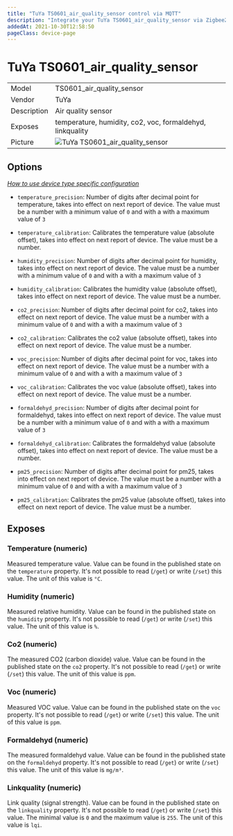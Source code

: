 ```yaml
---
title: "TuYa TS0601_air_quality_sensor control via MQTT"
description: "Integrate your TuYa TS0601_air_quality_sensor via Zigbee2MQTT with whatever smart home infrastructure you are using without the vendor's bridge or gateway."
addedAt: 2021-10-30T12:58:50
pageClass: device-page
---
```


<!-- !!!! -->
<!-- ATTENTION: This file is auto-generated through docgen! -->
<!-- You can only edit the "Notes"-Section between the two comment lines "Notes BEGIN" and "Notes END". -->
<!-- Do not use h1 or h2 heading within "## Notes"-Section. -->
<!-- !!!! -->

# TuYa TS0601_air_quality_sensor

|     |     |
|-----|-----|
| Model | TS0601_air_quality_sensor  |
| Vendor  | TuYa  |
| Description | Air quality sensor |
| Exposes | temperature, humidity, co2, voc, formaldehyd, linkquality |
| Picture | ![TuYa TS0601_air_quality_sensor](https://www.zigbee2mqtt.io/images/devices/TS0601_air_quality_sensor.jpg) |


<!-- Notes BEGIN: You can edit here. Add "## Notes" headline if not already present. -->


<!-- Notes END: Do not edit below this line -->


## Options
*[How to use device type specific configuration](../guide/configuration/devices-groups.md#specific-device-options)*

* `temperature_precision`: Number of digits after decimal point for temperature, takes into effect on next report of device. The value must be a number with a minimum value of `0` and with a with a maximum value of `3`

* `temperature_calibration`: Calibrates the temperature value (absolute offset), takes into effect on next report of device. The value must be a number.

* `humidity_precision`: Number of digits after decimal point for humidity, takes into effect on next report of device. The value must be a number with a minimum value of `0` and with a with a maximum value of `3`

* `humidity_calibration`: Calibrates the humidity value (absolute offset), takes into effect on next report of device. The value must be a number.

* `co2_precision`: Number of digits after decimal point for co2, takes into effect on next report of device. The value must be a number with a minimum value of `0` and with a with a maximum value of `3`

* `co2_calibration`: Calibrates the co2 value (absolute offset), takes into effect on next report of device. The value must be a number.

* `voc_precision`: Number of digits after decimal point for voc, takes into effect on next report of device. The value must be a number with a minimum value of `0` and with a with a maximum value of `3`

* `voc_calibration`: Calibrates the voc value (absolute offset), takes into effect on next report of device. The value must be a number.

* `formaldehyd_precision`: Number of digits after decimal point for formaldehyd, takes into effect on next report of device. The value must be a number with a minimum value of `0` and with a with a maximum value of `3`

* `formaldehyd_calibration`: Calibrates the formaldehyd value (absolute offset), takes into effect on next report of device. The value must be a number.

* `pm25_precision`: Number of digits after decimal point for pm25, takes into effect on next report of device. The value must be a number with a minimum value of `0` and with a with a maximum value of `3`

* `pm25_calibration`: Calibrates the pm25 value (absolute offset), takes into effect on next report of device. The value must be a number.


## Exposes

### Temperature (numeric)
Measured temperature value.
Value can be found in the published state on the `temperature` property.
It's not possible to read (`/get`) or write (`/set`) this value.
The unit of this value is `°C`.

### Humidity (numeric)
Measured relative humidity.
Value can be found in the published state on the `humidity` property.
It's not possible to read (`/get`) or write (`/set`) this value.
The unit of this value is `%`.

### Co2 (numeric)
The measured CO2 (carbon dioxide) value.
Value can be found in the published state on the `co2` property.
It's not possible to read (`/get`) or write (`/set`) this value.
The unit of this value is `ppm`.

### Voc (numeric)
Measured VOC value.
Value can be found in the published state on the `voc` property.
It's not possible to read (`/get`) or write (`/set`) this value.
The unit of this value is `ppm`.

### Formaldehyd (numeric)
The measured formaldehyd value.
Value can be found in the published state on the `formaldehyd` property.
It's not possible to read (`/get`) or write (`/set`) this value.
The unit of this value is `mg/m³`.

### Linkquality (numeric)
Link quality (signal strength).
Value can be found in the published state on the `linkquality` property.
It's not possible to read (`/get`) or write (`/set`) this value.
The minimal value is `0` and the maximum value is `255`.
The unit of this value is `lqi`.

